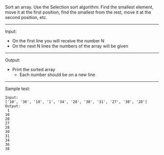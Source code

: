 Sort an array. 
Use the Selection sort algorithm: Find the smallest element, move it at the first position, 
find the smallest from the rest, move it at the second position, etc.

---
Input:
- On the first line you will receive the number N
- On the next N lines the numbers of the array will be given

---
Output:
- Print the sorted array
    - Each number should be on a new line

---
Sample test:

    Input:
    ['10', '36', '10', '1', '34', '28', '38', '31', '27', '30', '20']
    Output:
     1
    10
    20
    27
    28
    30
    31
    34
    36
    38

